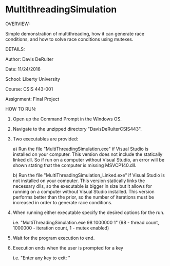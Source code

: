 # MultithreadingSimulation

OVERVIEW:

Simple demonstration of multithreading, how it can generate race conditions, and how to solve race conditions using mutexes.

DETAILS:

Author: Davis DeRuiter

Date: 11/24/2016

School: Liberty University

Course: CSIS 443-001

Assignment: Final Project

HOW TO RUN:

1) Open up the Command Prompt in the Windows OS.

2) Navigate to the unzipped directory "DavisDeRuiterCSIS443".

3) Two executables are provided:

	a) Run the file "MultiThreadingSimulation.exe" if Visual Studio is installed on your computer.
           This version does not include the statically linked dll. So if run on a computer without Visual Studio, an
           error will be shown stating that the computer is missing MSVCP140.dll.
	   
	b) Run the file "MultiThreadingSimulation_Linked.exe" if Visual Studio is not installed on your computer.
           This version statically links the necessary dlls, so the executable is bigger in size but it allows for running
           on a computer without Visual Studio installed. This version performs better than the prior, so the number
           of iterations must be increased in order to generate race conditions.
	   
   
4) When running either executable specify the desired options for the run. 

	i.e. "MultiThreadingSimulation.exe 98 1000000 1"
	(98 - thread count, 1000000 - iteration count, 1 - mutex enabled)
 
5) Wait for the program execution to end.
 
6) Execution ends when the user is prompted for a key

	i.e. "Enter any key to exit: "
